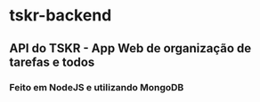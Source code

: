# tskr-backend

## API do TSKR - App Web de organização de tarefas e todos

### Feito em NodeJS e utilizando MongoDB